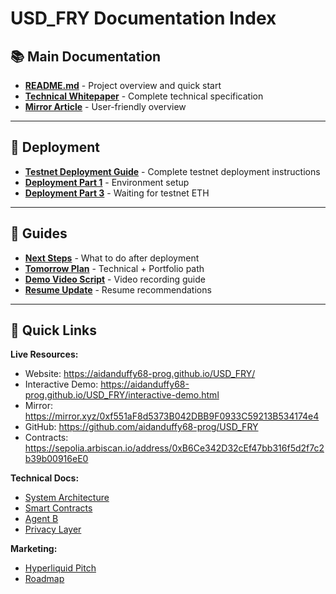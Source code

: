 # USD_FRY Documentation Index

## 📚 Main Documentation

- **[README.md](../README.md)** - Project overview and quick start
- **[Technical Whitepaper](../liquidity-rails/docs/FRY_TECHNICAL_WHITEPAPER.md)** - Complete technical specification
- **[Mirror Article](../liquidity-rails/docs/FRY_MIRROR_ARTICLE.md)** - User-friendly overview

---

## 🚀 Deployment

- **[Testnet Deployment Guide](deployment/TESTNET_DEPLOYMENT.md)** - Complete testnet deployment instructions
- **[Deployment Part 1](deployment/DEPLOYMENT_PART1.md)** - Environment setup
- **[Deployment Part 3](deployment/DEPLOYMENT_PART3_WAITING.md)** - Waiting for testnet ETH

---

## 📖 Guides

- **[Next Steps](guides/NEXT_STEPS.md)** - What to do after deployment
- **[Tomorrow Plan](guides/TOMORROW_PLAN.md)** - Technical + Portfolio path
- **[Demo Video Script](guides/DEMO_VIDEO_SCRIPT.md)** - Video recording guide
- **[Resume Update](guides/RESUME_UPDATE.md)** - Resume recommendations

---

## 🔗 Quick Links

**Live Resources:**
- Website: https://aidanduffy68-prog.github.io/USD_FRY/
- Interactive Demo: https://aidanduffy68-prog.github.io/USD_FRY/interactive-demo.html
- Mirror: https://mirror.xyz/0xf551aF8d5373B042DBB9F0933C59213B534174e4
- GitHub: https://github.com/aidanduffy68-prog/USD_FRY
- Contracts: https://sepolia.arbiscan.io/address/0xB6Ce342D32cEf47bb316f5d2f7c2b39b00916eE0

**Technical Docs:**
- [System Architecture](../liquidity-rails/docs/FRY_TECHNICAL_WHITEPAPER.md#2-system-architecture)
- [Smart Contracts](../liquidity-rails/core/contracts/)
- [Agent B](../liquidity-rails/core/engines/agent_b/)
- [Privacy Layer](../liquidity-rails/docs/PRODUCTION_ZKML_README.md)

**Marketing:**
- [Hyperliquid Pitch](../marketing/.HYPERLIQUID_PARTNERSHIP_PITCH.md)
- [Roadmap](../marketing/ROADMAP_LINKEDIN_TEXT.md)
